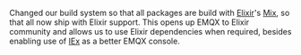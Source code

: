 Changed our build system so that all packages are build with [Elixir](https://elixir-lang.org/)'s [Mix](https://hexdocs.pm/elixir/introduction-to-mix.html), so that all now ship with Elixir support.  This opens up EMQX to Elixir community and allows us to use Elixir dependencies when required, besides enabling use of [IEx](https://hexdocs.pm/iex/IEx.html) as a better EMQX console.
